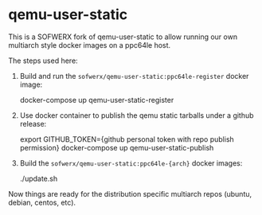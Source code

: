 # qemu-user-static

This is a SOFWERX fork of qemu-user-static to allow running our own multiarch style docker images on a ppc64le host.

The steps used here:

1. Build and run the `sofwerx/qemu-user-static:ppc64le-register` docker image:

    docker-compose up qemu-user-static-register

2. Use docker container to publish the qemu static tarballs under a github release:

    export GITHUB_TOKEN={github personal token with repo publish permission}
    docker-compose up qemu-user-static-publish

3. Build the `sofwerx/qemu-user-static:ppc64le-{arch}` docker images:

    ./update.sh

Now things are ready for the distribution specific multiarch repos (ubuntu, debian, centos, etc).

